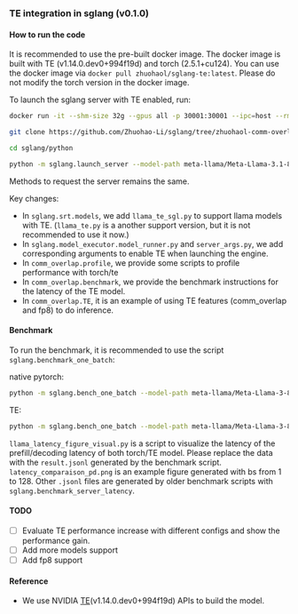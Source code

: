 ### TE integration in sglang (v0.1.0)

#### How to run the code

It is recommended to use the pre-built docker image. The docker image is built with TE (v1.14.0.dev0+994f19d) and torch (2.5.1+cu124). You can use the docker image via `docker pull zhuohaol/sglang-te:latest`. Please do not modify the torch version in the docker image.

To launch the sglang server with TE enabled, run:

```bash
docker run -it --shm-size 32g --gpus all -p 30001:30001 --ipc=host --rm zhuohaol/sglang-te:latest

git clone https://github.com/Zhuohao-Li/sglang/tree/zhuohaol-comm-overlap

cd sglang/python

python -m sglang.launch_server --model-path meta-llama/Meta-Llama-3.1-8B-Instruct --port 30000 --host 0.0.0.0 --enable-te
```

Methods to request the server remains the same.

Key changes:

- In `sglang.srt.models`, we add `llama_te_sgl.py` to support llama models with TE. (`llama_te.py` is a another support version, but it is not recommended to use it now.)
- In `sglang.model_executor.model_runner.py` and `server_args.py`, we add corresponding arguments to enable TE when launching the engine.
- In `comm_overlap.profile`, we provide some scripts to profile performance with torch/te
- In `comm_overlap.benchmark`, we provide the benchmark instructions for the latency of the TE model.
- In `comm_overlap.TE`, it is an example of using TE features (comm_overlap and fp8) to do inference.

#### Benchmark

To run the benchmark, it is recommended to use the script `sglang.benchmark_one_batch`:

native pytorch:
```bash
python -m sglang.bench_one_batch --model-path meta-llama/Meta-Llama-3-8B-Instruct --batch 1 16 64 128 --input-len 256 512 --output-len 32 256 --run-name test_run --tp 4
```

TE:
```bash
python -m sglang.bench_one_batch --model-path meta-llama/Meta-Llama-3-8B-Instruct --batch 1 16 64 128 --input-len 256 512 --output-len 32 256 --run-name test_run --tp 4 --enable-te
```

`llama_latency_figure_visual.py` is a script to visualize the latency of the prefill/decoding latency of both torch/TE model. Please replace the data with the `result.jsonl` generated by the benchmark script. `latency_comparaison_pd.png` is an example figure generated with bs from 1 to 128. Other `.jsonl` files are generated by older benchmark scripts with `sglang.benchmark_server_latency`.

#### TODO

- [ ] Evaluate TE performance increase with different configs and show the performance gain.
- [ ] Add more models support
- [ ] Add fp8 support

#### Reference

- We use NVIDIA [TE](https://github.com/NVIDIA/TransformerEngine/tree/main)(v1.14.0.dev0+994f19d) APIs to build the model.
